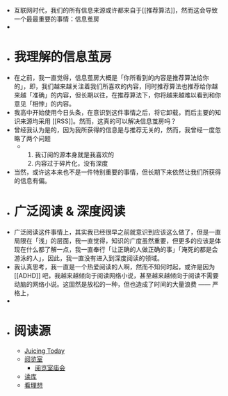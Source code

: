 - 互联网时代，我们的所有信息来源或许都来自于[[推荐算法]]，然而这会导致一个最最重要的事情：信息茧房
-
- # 我理解的信息茧房
- 在之前，我一直觉得，信息茧房大概是「你所看到的内容是推荐算法给你的」，即，我们越来越关注着我们所喜欢的内容，同时推荐算法也推荐给你越来越「准确」的内容，但长期以往，在推荐算法下，你将越来越难以看到和你意见「相悖」的内容。
- 我高中开始使用今日头条，在意识到这件事情之后，将它卸载，而后主要的知识来源均采用 [[RSS]]。然而，这真的可以解决信息茧房吗？
- 曾经我认为是的，因为我所获得的信息是与推荐无关的，然而，我曾经一度忽略了两个问题
	- 1. 我订阅的源本身就是我喜欢的
	  2. 内容过于碎片化，没有深度
- 当然，或许这本来也不是一件特别重要的事情，但长期下来依然让我们所获得的信息有偏。
- # 广泛阅读 & 深度阅读
- 广泛阅读这件事情上，其实我已经很早之前就意识到应该这么做了，但是一直局限在「浅」的层面，我一直觉得，知识的广度虽然重要，但更多的应该是体现在什么都了解一点，我一直奉行「让正确的人做正确的事」「淹死的都是会游泳的人」，因此，我一直没有进入到深度阅读的领域。
- 我认真思考，我一直是一个热爱阅读的人啊，然而不知何时起，或许是因为 [[ADHD]] 吧，我越来越倾向于阅读网络小说，甚至越来越倾向于阅读不需要动脑的网络小说。这固然是放松的一种，但也造成了时间的大量浪费 —— 严格上，
-
- # 阅读源
	- [Juicing Today](https://juicing.today/)
	- [阅览室](https://read.land/)
		- [阅览室庙会](https://readland.substack.com/p/401)
	- [读库](https://www.duku.cn/)
	- [看理想](https://www.vistopia.com.cn/)
